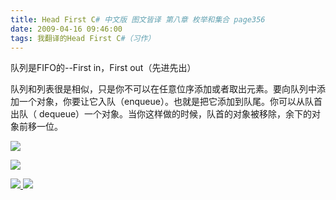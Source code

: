 ```yaml
---
title: Head First C# 中文版 图文皆译 第八章 枚举和集合 page356
date: 2009-04-16 09:46:00
tags: 我翻译的Head First C#（习作）
---
```

队列是FIFO的--First in，First out（先进先出）

  

队列和列表很是相似，只是你不可以在任意位序添加或者取出元素。要向队列中添加一个对象，你要让它入队（enqueue）。也就是把它添加到队尾。你可以从队首出队（
dequeue）一个对象。当你这样做的时候，队首的对象被移除，余下的对象前移一位。

  

![](https://p-blog.csdn.net/images/p_blog_csdn_net/cuipengfei1/EntryImages/20090416/2009-04-16_09-30-00.jpg)

![](https://p-blog.csdn.net/images/p_blog_csdn_net/cuipengfei1/EntryImages/20090416/2009-04-16_09-42-12.jpg)



[ ![](https://profile.csdnimg.cn/5/2/5/3_cuipengfei1)
![](https://g.csdnimg.cn/static/user-reg-year/1x/11.png)
](https://blog.csdn.net/cuipengfei1)





